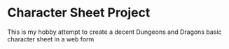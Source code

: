 # Character Sheet Project

This is my hobby attempt to create a decent Dungeons and Dragons basic character sheet in a web form


